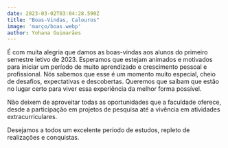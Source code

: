 ```yaml
---
date: 2023-03-02T03:04:28.590Z
title: "Boas-Vindas, Calouros"
image: 'março/boas.webp'
author: Yohana Guimarães
---
```

É com muita alegria que damos as boas-vindas aos alunos do primeiro semestre letivo de 2023. Esperamos que estejam animados e motivados para iniciar um período de muito aprendizado e crescimento pessoal e profissional. Nós sabemos que esse é um momento muito especial, cheio de desafios, expectativas e descobertas. Queremos que saibam que estão no lugar certo para viver essa experiência da melhor forma possível.

Não deixem de aproveitar todas as oportunidades que a faculdade oferece, desde a participação em projetos de pesquisa até a vivência em atividades extracurriculares.

Desejamos a todos um excelente período de estudos, repleto de realizações e conquistas.